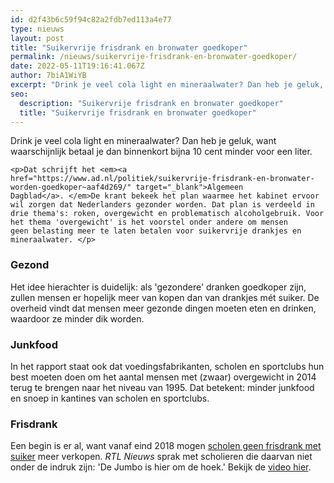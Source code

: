 ```yaml
---
id: d2f43b6c59f94c82a2fdb7ed113a4e77
type: nieuws
layout: post
title: "Suikervrije frisdrank en bronwater goedkoper"
permalink: /nieuws/suikervrije-frisdrank-en-bronwater-goedkoper/
date: 2022-05-11T19:16:41.067Z
author: 7biA1WiYB
excerpt: "Drink je veel cola light en mineraalwater? Dan heb je geluk, want waarschijnlijk betaal je dan binnenkort bijna 10 cent minder voor een liter.  "
seo:
  description: "Suikervrije frisdrank en bronwater goedkoper"
  title: "Suikervrije frisdrank en bronwater goedkoper"
---
```

Drink je veel cola light en mineraalwater? Dan heb je geluk, want waarschijnlijk betaal je dan binnenkort bijna 10 cent minder voor een liter.  

    <p>Dat schrijft het <em><a href="https://www.ad.nl/politiek/suikervrije-frisdrank-en-bronwater-worden-goedkoper~aaf4d269/" target="_blank">Algemeen Dagblad</a>. </em>De krant bekeek het plan waarmee het kabinet ervoor wil zorgen dat Nederlanders gezonder worden. Dat plan is verdeeld in drie thema's: roken, overgewicht en problematisch alcoholgebruik. Voor het thema 'overgewicht' is het voorstel onder andere om mensen geen belasting meer te laten betalen voor suikervrije drankjes en mineraalwater. </p>
<h3>Gezond</h3>
<p>Het idee hierachter is duidelijk: als 'gezondere' dranken goedkoper zijn, zullen mensen er hopelijk meer van kopen dan van drankjes mét suiker. De overheid vindt dat mensen meer gezonde dingen moeten eten en drinken, waardoor ze minder dik worden. </p>
<h3>Junkfood</h3>
<p>In het rapport staat ook dat voedingsfabrikanten, scholen en sportclubs hun best moeten doen om het aantal mensen met (zwaar) overgewicht in 2014 terug te brengen naar het niveau van 1995. Dat betekent: minder junkfood en snoep in kantines van scholen en sportclubs.</p>
<h3>Frisdrank</h3>
<p>Een begin is er al, want vanaf eind 2018 mogen <a href="https://7dagen.netlify.app/nieuws/geen-frisdrank-meer-de-pauze" target="_blank">scholen geen frisdrank met suiker</a> meer verkopen. <em>RTL Nieuws </em>sprak met scholieren die daarvan niet onder de indruk zijn: 'De Jumbo is hier om de hoek.' Bekijk de <a href="https://www.rtlnieuws.nl/nederland/water-en-cola-light-worden-straks-goedkoper" target="_blank">video hier</a>.</p>  

